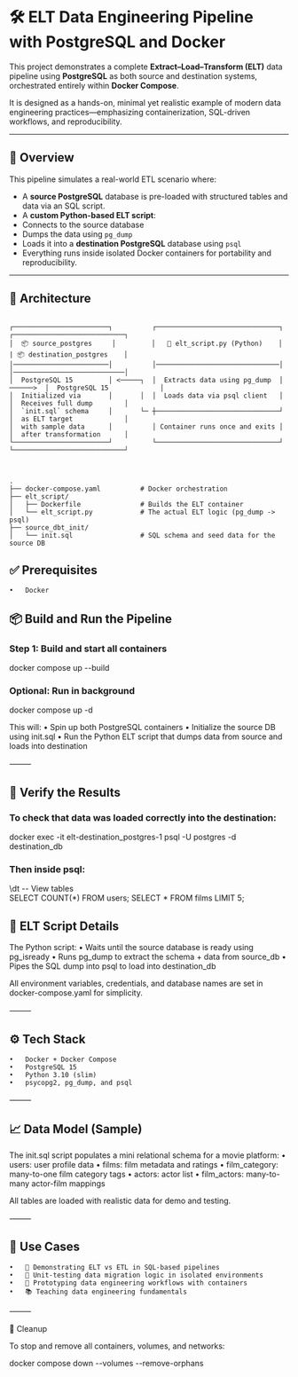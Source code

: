 # 🛠️ ELT Data Engineering Pipeline with PostgreSQL and Docker

This project demonstrates a complete **Extract–Load–Transform (ELT)** data pipeline using **PostgreSQL** as both source and destination systems, orchestrated entirely within **Docker Compose**.

It is designed as a hands-on, minimal yet realistic example of modern data engineering practices—emphasizing containerization, SQL-driven workflows, and reproducibility.

---

## 📌 Overview

This pipeline simulates a real-world ETL scenario where:

-  A **source PostgreSQL** database is pre-loaded with structured tables and data via an SQL script.
-  A **custom Python-based ELT script**:
  - Connects to the source database
  - Dumps the data using `pg_dump`
  - Loads it into a **destination PostgreSQL** database using `psql`
-  Everything runs inside isolated Docker containers for portability and reproducibility.

---

## 🧱 Architecture
```text

┌────────────────────────┐          ┌───────────────────────────────┐          ┌────────────────────────────┐
│  📦 source_postgres     │         │   🐍 elt_script.py (Python)    │          | 📦 destination_postgres    │
│────────────────────────│          │───────────────────────────────│          │────────────────────────────│
│  PostgreSQL 15         │ <─────┐  │  Extracts data using pg_dump  │ ──────>  │  PostgreSQL 15             │
│  Initialized via       │       │  │  Loads data via psql client   │          │  Receives full dump        │
│  `init.sql` schema     │       └─ ┼───────────────────────────────┘          │  as ELT target             │
│  with sample data      │          │ Container runs once and exits │          │  after transformation      │
└────────────────────────┘          └───────────────────────────────┘          └────────────────────────────┘ 



.
├── docker-compose.yaml          # Docker orchestration
├── elt_script/
│   ├── Dockerfile               # Builds the ELT container
│   └── elt_script.py            # The actual ELT logic (pg_dump -> psql)
├── source_dbt_init/
│   └── init.sql                 # SQL schema and seed data for the source DB

```
## ✅ Prerequisites
	•	Docker

## 📦 Build and Run the Pipeline
### Step 1: Build and start all containers
docker compose up --build

### Optional: Run in background
docker compose up -d


This will:
	•	Spin up both PostgreSQL containers
	•	Initialize the source DB using init.sql
	•	Run the Python ELT script that dumps data from source and loads into destination

⸻


## 🧪 Verify the Results

### To check that data was loaded correctly into the destination:
docker exec -it elt-destination_postgres-1 psql -U postgres -d destination_db


### Then inside psql:
\dt         -- View tables   <br> 
SELECT COUNT(*) FROM users;
SELECT * FROM films LIMIT 5;

## 🧠 ELT Script Details

The Python script:
	•	Waits until the source database is ready using pg_isready
	•	Runs pg_dump to extract the schema + data from source_db
	•	Pipes the SQL dump into psql to load into destination_db

All environment variables, credentials, and database names are set in docker-compose.yaml for simplicity.

⸻

## ⚙️ Tech Stack
	•	Docker + Docker Compose
	•	PostgreSQL 15
	•	Python 3.10 (slim)
	•	psycopg2, pg_dump, and psql

⸻

## 📈 Data Model (Sample)

The init.sql script populates a mini relational schema for a movie platform:
	•	users: user profile data
	•	films: film metadata and ratings
	•	film_category: many-to-one film category tags
	•	actors: actor list
	•	film_actors: many-to-many actor-film mappings

All tables are loaded with realistic data for demo and testing.

⸻

## 📌 Use Cases
	•	🔄 Demonstrating ELT vs ETL in SQL-based pipelines
	•	🧪 Unit-testing data migration logic in isolated environments
	•	🧱 Prototyping data engineering workflows with containers
	•	📚 Teaching data engineering fundamentals

⸻

🧹 Cleanup

To stop and remove all containers, volumes, and networks:

docker compose down --volumes --remove-orphans
